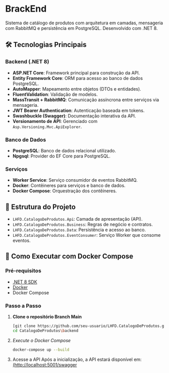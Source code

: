 # BrackEnd

Sistema de catálogo de produtos com arquitetura em camadas, mensageria com RabbitMQ e persistência em PostgreSQL. Desenvolvido com .NET 8.

## 🛠️ Tecnologias Principais

### Backend (.NET 8)
- **ASP.NET Core**: Framework principal para construção da API.
- **Entity Framework Core**: ORM para acesso ao banco de dados PostgreSQL.
- **AutoMapper**: Mapeamento entre objetos (DTOs e entidades).
- **FluentValidation**: Validação de modelos.
- **MassTransit + RabbitMQ**: Comunicação assíncrona entre serviços via mensageria.
- **JWT Bearer Authentication**: Autenticação baseada em tokens.
- **Swashbuckle (Swagger)**: Documentação interativa da API.
- **Versionamento de API**: Gerenciado com `Asp.Versioning.Mvc.ApiExplorer`.

### Banco de Dados
- **PostgreSQL**: Banco de dados relacional utilizado.
- **Npgsql**: Provider do EF Core para PostgreSQL.

### Serviços
- **Worker Service**: Serviço consumidor de eventos RabbitMQ.
- **Docker**: Contêineres para serviços e banco de dados.
- **Docker Compose**: Orquestração dos contêineres.

## 📁 Estrutura do Projeto
- `LHFD.CatalogoDeProdutos.Api`: Camada de apresentação (API).
- `LHFD.CatalogoDeProdutos.Business`: Regras de negócio e contratos.
- `LHFD.CatalogoDeProdutos.Data`: Persistência e acesso ao banco.
- `LHFD.CatalogoDeProdutos.EventConsumer`: Serviço Worker que consome eventos.

## 🚀 Como Executar com Docker Compose

### Pré-requisitos

- [.NET 8 SDK](https://dotnet.microsoft.com/en-us/download)
- [Docker](https://www.docker.com/)
- Docker Compose

### Passo a Passo

1. **Clone o repositório Branch Main**
   ```bash
   [git clone https://github.com/seu-usuario/LHFD.CatalogoDeProdutos.git](https://github.com/lucashfdeus/CatalogoDeProdutos.git)
   cd CatalogoDeProdutos\backend
2. *Execute o Docker Compose*
   ```bash
   docker-compose up --build
3. Acesse a API Após a inicialização, a API estará disponível em:
   [(http://localhost:5001/swagger](https://localhost:5001/swagger/index.html)


  
